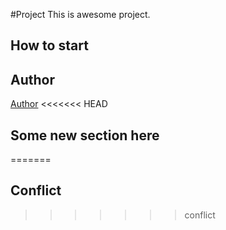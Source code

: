 #Project
This is awesome project.
## How to start
## Author

[Author](author.md)
<<<<<<< HEAD
## Some new section here
=======

## Conflict
>>>>>>> conflict
